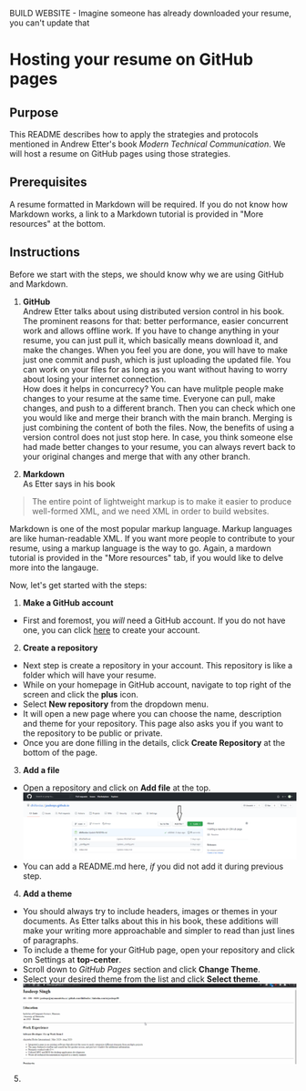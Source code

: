 BUILD WEBSITE - Imagine someone has already downloaded your resume, you can't update that
# Hosting your resume on GitHub pages

## Purpose
This README describes how to apply the strategies and protocols mentioned in Andrew Etter's book *Modern Technical Communication*. We will host a resume on GitHub pages using those strategies.

## Prerequisites
A resume formatted in Markdown will be required. If you do not know how Markdown works, a link to a Markdown tutorial is provided in "More resources" at the bottom.

## Instructions
Before we start with the steps, we should know why we are using GitHub and Markdown.
1. **GitHub**  
  Andrew Etter talks about using distributed version control in his book. The prominent reasons for that: better performance, easier concurrent work and allows offline work. If you have to change anything in your resume, you can just pull it, which basically means download it, and make the changes. When you feel you are done, you will have to make just one commit and push, which is just uploading the updated file. You can work on your files for as long as you want without having to worry about losing your internet connection.   
  How does it helps in concurrecy? You can have mulitple people make changes to your resume at the same time. Everyone can pull, make changes, and push to a different branch. Then you can check which one you would like and merge their branch with the main branch. Merging is just combining the content of both the files. Now, the benefits of using a version control does not just stop here. In case, you think someone else had made better changes to your resume, you can always revert back to your original changes and merge that with any other branch.

2. **Markdown**   
  As Etter says in his book
  > The entire point of lightweight markup is to make it easier to produce well-formed XML, and we need XML in order to build websites.   
  
  Markdown is one of the most popular markup language. Markup languages are like human-readable XML. If you want more people to contribute to your resume, using a markup language is the way to go. Again, a mardown tutorial is provided in the "More resources" tab, if you would like to delve more into the langauge.
  
Now, let's get started with the steps:
1. **Make a GitHub account**   
  * First and foremost, you *will* need a GitHub account. If you do not have one, you can click [here](https://github.com/) to create your account.
2. **Create a repository**    
  * Next step is create a repository in your account. This repository is like a folder which will have your resume.
  * While on your homepage in GitHub account, navigate to top right of the screen and click the **plus** icon. 
  * Select **New repository** from the dropdown menu. 
  * It will open a new page where you can choose the name, description and theme for your repository. This page also asks you if you want to the repository to be public or private.
  * Once you are done filling in the details, click **Create Repository** at the bottom of the page.  
3. **Add a file**  
  * Open a repository and click on **Add file** at the top.   
    ![Add a file](addfile.png)
  * You can add a README.md here, *if* you did not add it during previous step.
4. **Add a theme**  
  * You should always try to include headers, images or themes in your documents. As Etter talks about this in his book, these additions will make your writing more approachable and simpler to read than just lines of paragraphs. 
  * To include a theme for your GitHub page, open your repository and click on Settings at **top-center**.
  * Scroll down to *GitHub Pages* section and click **Change Theme**.
  * Select your desired theme from the list and click **Select theme**.   
   ![Theme](theme.gif)
5. 
